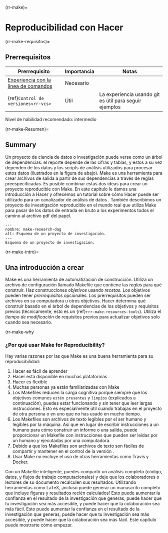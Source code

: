 (rr-make)=
# Reproducibilidad con Hacer

(rr-make-requisitos)=
## Prerrequisitos

| Prerrequisito                                                                                     | Importancia | Notas                                                  |
| ------------------------------------------------------------------------------------------------- | ----------- | ------------------------------------------------------ |
| [Experiencia con la línea de comandos](https://programminghistorian.org/en/lessons/intro-to-bash) | Necesario   |                                                        |
| {ref}`Control de versiones<rr-vcs>`                                                         | Útil        | La experiencia usando git es útil para seguir ejemplos |

Nivel de habilidad recomendado: intermedio

(rr-make-Resumen)=
## Summary

Un proyecto de ciencia de datos o investigación puede verse como un árbol de dependencias: el reporte depende de las cifras y tablas, y estos a su vez dependen de los datos y los scripts de análisis utilizados para procesar estos datos (ilustrados en la figura de abajo).  Make es una herramienta para crear archivos de salida a partir de sus dependencias a través de reglas preespecificadas.  Es posible combinar estas dos ideas para crear un proyecto reproducible con Make.  En este capítulo le damos una introducción a Hacer y ofrecemos un tutorial sobre cómo Hacer puede ser utilizado para un canalizador de análisis de datos .  También describimos un proyecto de investigación reproducible en el mundo real que utiliza Make para pasar de los datos de entrada en bruto a los experimentos todos el camino al archivo pdf del papel.

```{figure} ../figures/make-research-dag.png
---
nombre: make-research-dag
alt: Esquema de un proyecto de investigación.
---
Esquema de un proyecto de investigación.
```

(rr-make-intro)=
## Una introducción a crear

Make es una herramienta de automatización de construcción. Utiliza un archivo de configuración llamado Makefile que contiene las *reglas* para qué construir. Haz construcciones *objetivos* usando *recetas*.  Los objetivos pueden tener *prerrequisitos* opcionales.  Los prerrequisitos pueden ser archivos en su computadora u otros objetivos. Hacer determina qué construir basado en el árbol de dependencias de los objetivos y requisitos previos (técnicamente, esto es un {ref}`rrr-make-resources-tools`). Utiliza el *tiempo de modificación* de requisitos previos para actualizar objetivos solo cuando sea necesario.

(rr-make-why
### ¿Por qué usar Make for Reproducibility?

Hay varias razones por las que Make es una buena herramienta para su reproducibilidad:

1. Hacer es fácil de aprender
1. Hacer está disponible en muchas plataformas
1. Hacer es flexible
1. Muchas personas ya están familiarizadas con Make
1. Los Makefiles reducen la carga cognitiva porque siempre que los objetivos comunes `estén presentes` y `limpios` (explicados a continuación), puedes estar funcionando y sin tener que leer largas instrucciones. Esto es especialmente útil cuando trabajas en el proyecto de otra persona o en uno que no has usado en mucho tiempo.
1. Los Makefiles son archivos de texto legibles por el ser humano y legibles por la máquina. Así que en lugar de escribir instrucciones a un humano para cómo construir un informe o una salida, puede proporcionar un Makefile con instrucciones que pueden ser leídas por un humano *y* ejecutadas por una computadora.
1. Debido a que los Makefiles son archivos de texto son fáciles de compartir y mantener en el control de la versión .
1. Usar Make no excluye el uso de otras herramientas como Travis y Docker.

Con un Makefile inteligente, puedes compartir un análisis completo (código, datos, y flujos de trabajo computacionales) y deje que los colaboradores o lectores de su documento recalculen sus resultados. Utilizando herramientas como LaTeX, ¡incluso puede generar un manuscrito completo que incluye figuras y resultados recién calculados! Esto puede aumentar la confianza en el resultado de la investigación que generas, puede hacer que tu investigación sea más accesible, y puede hacer que la colaboración sea más fácil. Esto puede aumentar la confianza en el resultado de la investigación que generas, puede hacer que tu investigación sea más accesible, y puede hacer que la colaboración sea más fácil. Este capítulo puede mostrarte cómo empezar.
